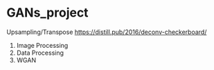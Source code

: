 # GANs_project
Upsampling/Transpose
https://distill.pub/2016/deconv-checkerboard/

1. Image Processing
2. Data Processing
3. WGAN
